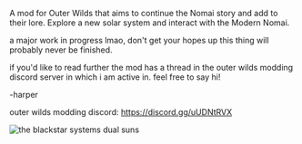 A mod for Outer Wilds that aims to continue the Nomai story and add to their lore. Explore a new solar system and interact with the Modern Nomai.

a major work in progress lmao, don't get your hopes up this thing will probably never be finished.

if you'd like to read further the mod has a thread in the outer wilds modding discord server in which i am active in. feel free to say hi!

-harper

outer wilds modding discord: https://discord.gg/uUDNtRVX

![the blackstar systems dual suns](https://github.com/user-attachments/assets/3aa47d94-c7f3-4357-a949-1c7f910f169b)


